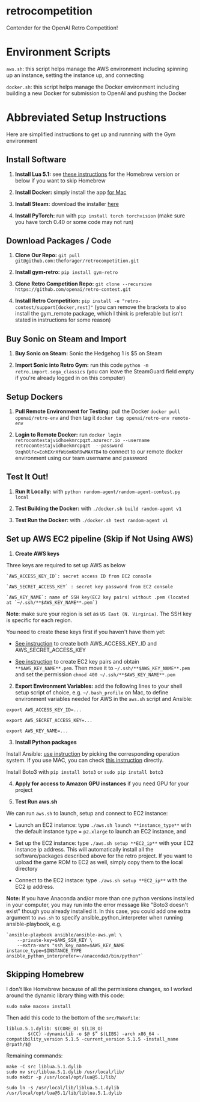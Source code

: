 # retrocompetition
Contender for the OpenAI Retro Competition!

# Environment Scripts

`aws.sh`: this script helps manage the AWS environment including spinning up an instance, setting the instance up, and connecting

`docker.sh`: this script helps manage the Docker environment including building a new Docker for submission to OpenAI and pushing the Docker

# Abbreviated Setup Instructions

Here are simplified instructions to get up and runnning with the Gym environment

## Install Software

1. **Install Lua 5.1:** see [these instructions](https://github.com/openai/retro) for the Homebrew version or below if you want to skip Homebrew

2. **Install Docker:** simply install the app [for Mac](https://www.docker.com/docker-mac)

3. **Install Steam:** download the installer [here](https://store.steampowered.com/about/)

4. **Install PyTorch:** run with `pip install torch torchvision` (make sure you have torch 0.40 or some code may not run)

## Download Packages / Code

1. **Clone Our Repo:** `git pull git@github.com:theforager/retrocompetition.git`

2. **Install gym-retro:** `pip install gym-retro`

3. **Clone Retro Competition Repo:** `git clone --recursive https://github.com/openai/retro-contest.git`

4. **Install Retro Competition:** `pip install -e "retro-contest/support[docker,rest]"` (you can remove the brackets to also install the gym_remote package, which I think is preferable but isn't stated in instructions for some reason)

## Buy Sonic on Steam and Import

1. **Buy Sonic on Steam:** Sonic the Hedgehog 1 is $5 on Steam

2. **Import Sonic into Retro Gym:** run this code `python -m retro.import.sega_classics` (you can leave the SteamGuard field empty if you're already logged in on this computer)

## Setup Dockers

1. **Pull Remote Environment for Testing:** pull the Docker `docker pull openai/retro-env` and then tag it `docker tag openai/retro-env remote-env`

2. **Login to Remote Docker:** run `docker login retrocontestajvidhoekmrcpqzt.azurecr.io --username retrocontestajvidhoekmrcpqzt  --password 9zqhOlFc=EohEXrXfWi6mKbR9wMAXTB4` to connect to our remote docker environment using our team username and password

## Test It Out!

1. **Run It Locally:** with `python random-agent/random-agent-contest.py local`

2. **Test Building the Docker:** with `./docker.sh build random-agent v1`

3. **Test Run the Docker:** with `./docker.sh test random-agent v1`

## Set up AWS EC2 pipeline (Skip if Not Using AWS)

1. **Create AWS keys** 

Three keys are required to set up AWS as below

    `AWS_ACCESS_KEY_ID`: secret access ID from EC2 console

    `AWS_SECRET_ACCESS_KEY` : secret key password from EC2 console

    `AWS_KEY_NAME`: name of SSH key(EC2 key pairs) without .pem (located at `~/.ssh/**$AWS_KEY_NAME**.pem`)

**Note**: make sure your region is set as `US East (N. Virginia)`. The SSH key is specific for each region.


You need to create these keys first if you haven't have them yet:
    
   - [See instruction](https://docs.aws.amazon.com/general/latest/gr/managing-aws-access-keys.html) to create both AWS_ACCESS_KEY_ID and AWS_SECRET_ACCESS_KEY

   - [See instruction](https://docs.aws.amazon.com/AWSEC2/latest/UserGuide/ec2-key-pairs.html#having-ec2-create-your-key-pair) to create EC2 key pairs and obtain `**$AWS_KEY_NAME**.pem`. Then move it to `~/.ssh/**$AWS_KEY_NAME**.pem` and set the permission `chmod 400 ~/.ssh/**$AWS_KEY_NAME**.pem`


2. **Export Environment Variables:** add the following lines to your shell setup script of choice, e.g. `~/.bash_profile` on Mac, to define environment variables needed for AWS in the `aws.sh` script and Ansible:

`export AWS_ACCESS_KEY_ID=...`  

`export AWS_SECRET_ACCESS_KEY=...` 

`export AWS_KEY_NAME=...` 


3. **Install Python packages**

Install Ansible: [use instruction](http://docs.ansible.com/ansible/latest/installation_guide/intro_installation.html) by picking the corresponding operation system. If you use MAC, you can check [this instruction](http://docs.ansible.com/ansible/latest/installation_guide/inEC2_ip**tro_installation.html#latest-releases-via-pip) directly.

 Install Boto3 with `pip install boto3` or `sudo pip install boto3`


4. **Apply for access to Amazon GPU instances** if you need GPU for your project



5. **Test Run aws.sh**

We can run `aws.sh` to launch, setup and connect to EC2 instance:

- Launch an EC2 instance: type `./aws.sh launch **instance_type**` with the default instance type = `p2.xlarge` to launch an EC2 instance, and 

- Set up the EC2 instance: type `./aws.sh setup **EC2_ip**`  with your EC2 instance ip address. This will automatically install all the software/packages described above for the retro project. If you want to upload the game ROM to EC2 as well, simply copy them to the local directory 

- Connect to the EC2 instace: type `./aws.sh setup **EC2_ip**` with the EC2 ip address. 


**Note:** If you have Anaconda and/or more than one python versions installed in your computer, you may run into the error  message like "Boto3 doesn't exist" though you already installed it.  In this case, you could add one extra argument to `aws.sh` to specify ansible_python_interpreter when running ansible-playbook, e.g.

    `ansible-playbook ansible/ansible-aws.yml \
        --private-key=$AWS_SSH_KEY \
        --extra-vars "ssh_key_name=$AWS_KEY_NAME instance_type=$INSTANCE_TYPE ansible_python_interpreter=~/anaconda3/bin/python"`

## Skipping Homebrew
I don't like Homebrew because of all the permissions changes, so I worked around the dynamic library thing with this code:

```
sudo make macosx install
```

Then add this code to the bottom of the `src/Makefile`:

```
liblua.5.1.dylib: $(CORE_O) $(LIB_O)
        $(CC) -dynamiclib -o $@ $^ $(LIBS) -arch x86_64 -compatibility_version 5.1.5 -current_version 5.1.5 -install_name @rpath/$@
```

Remaining commands:

```
make -C src liblua.5.1.dylib
sudo mv src/liblua.5.1.dylib /usr/local/lib/
sudo mkdir -p /usr/local/opt/lua@5.1/lib/

sudo ln -s /usr/local/lib/liblua.5.1.dylib /usr/local/opt/lua@5.1/lib/liblua.5.1.dylib
```
